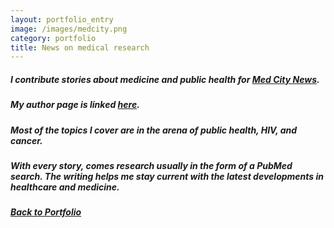 ```yaml
---
layout: portfolio_entry
image: /images/medcity.png
category: portfolio
title: News on medical research
---
```


##### I contribute stories about medicine and public health for [Med City News](www.medcity.com). 

##### My author page is linked [here](http://medcitynews.com/author/cleopold/). 

##### Most of the topics I cover are in the arena of public health, HIV, and cancer.

##### With every story, comes research usually in the form of a PubMed search. The writing helps me stay current with the latest developments in healthcare and medicine.

##### [Back to Portfolio](/work.html)